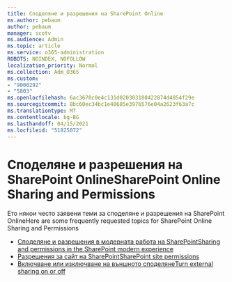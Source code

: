 ```yaml
---
title: Споделяне и разрешения на SharePoint Online
ms.author: pebaum
author: pebaum
manager: scotv
ms.audience: Admin
ms.topic: article
ms.service: o365-administration
ROBOTS: NOINDEX, NOFOLLOW
localization_priority: Normal
ms.collection: Adm_O365
ms.custom:
- "9000292"
- "5803"
ms.openlocfilehash: 6ac3670c0e4c131d020303180422874d4854f29e
ms.sourcegitcommit: 8bc60ec34bc1e40685e3976576e04a2623f63a7c
ms.translationtype: MT
ms.contentlocale: bg-BG
ms.lasthandoff: 04/15/2021
ms.locfileid: "51825072"
---
```

# <a name="sharepoint-online-sharing-and-permissions"></a><span data-ttu-id="91be8-102">Споделяне и разрешения на SharePoint Online</span><span class="sxs-lookup"><span data-stu-id="91be8-102">SharePoint Online Sharing and Permissions</span></span>

<span data-ttu-id="91be8-103">Ето някои често заявени теми за споделяне и разрешения на SharePoint Online</span><span class="sxs-lookup"><span data-stu-id="91be8-103">Here are some frequently requested topics for SharePoint Online Sharing and Permissions</span></span>

- [<span data-ttu-id="91be8-104">Споделяне и разрешения в модерната работа на SharePoint</span><span class="sxs-lookup"><span data-stu-id="91be8-104">Sharing and permissions in the SharePoint modern experience</span></span>](https://docs.microsoft.com/sharepoint/modern-experience-sharing-permissions)
- [<span data-ttu-id="91be8-105">Разрешения за сайт на SharePoint</span><span class="sxs-lookup"><span data-stu-id="91be8-105">SharePoint site permissions</span></span>](https://docs.microsoft.com/sharepoint/customize-sharepoint-site-permissions)
- [<span data-ttu-id="91be8-106">Включване или изключване на външното споделяне</span><span class="sxs-lookup"><span data-stu-id="91be8-106">Turn external sharing on or off</span></span>](https://docs.microsoft.com/sharepoint/turn-external-sharing-on-or-off)